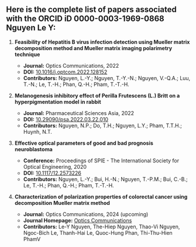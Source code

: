 ## Here is the complete list of papers associated with the ORCID iD 0000-0003-1969-0868 Nguyen Le Y:

1. **Feasibility of Hepatitis B virus infection detection using Mueller matrix decomposition method and Mueller matrix imaging polarimetry technique**
   - **Journal:** Optics Communications, 2022
   - **DOI:** [10.1016/j.optcom.2022.128152](https://doi.org/10.1016/j.optcom.2022.128152)
   - **Contributors:** Nguyen, L.-Y.; Nguyen, T.-Y.-N.; Nguyen, V.-Q.A.; Luu, T.-N.; Le, T.-H.; Phan, Q.-H.; Pham, T.-T.-H.

2. **Melanogenesis inhibitory effect of Perilla Frutescens (L.) Britt on a hyperpigmentation model in rabbit**
   - **Journal:** Pharmaceutical Sciences Asia, 2022
   - **DOI:** [10.29090/psa.2022.03.22.010](https://doi.org/10.29090/psa.2022.03.22.010)
   - **Contributors:** Nguyen, N.P.; Do, T.H.; Nguyen, L.Y.; Pham, T.T.H.; Huynh, N.T.

3. **Effective optical parameters of good and bad prognosis neuroblastoma**
   - **Conference:** Proceedings of SPIE - The International Society for Optical Engineering, 2020
   - **DOI:** [10.1117/12.2573226](https://doi.org/10.1117/12.2573226)
   - **Contributors:** Nguyen, L.-Y.; Bui, H.-N.; Nguyen, T.-P.M.; Bui, C.-B.; Le, T.-H.; Phan, Q.-H.; Pham, T.-T.-H.

4. **Characterization of polarization properties of colorectal cancer using decomposition Mueller matrix method**
   - **Journal:** Optics Communications, 2024 (upcoming)
   - **Journal Homepage:** [Optics Communications](https://www.elsevier.com/locate/optcom)
   - **Contributors:** Le-Y Nguyen, The-Hiep Nguyen, Thao-Vi Nguyen, Ngoc-Bich Le, Thanh-Hai Le, Quoc-Hung Phan, Thi-Thu-Hien PhamV
